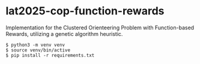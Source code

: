 # lat2025-cop-function-rewards

Implementation for the Clustered Orienteering Problem with Function-based Rewards, utilizing a genetic algorithm heuristic.



```console
$ python3 -m venv venv
$ source venv/bin/active
$ pip install -r requirements.txt
```